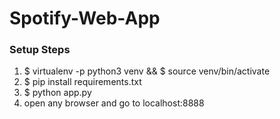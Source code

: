 # Spotify-Web-App
### Setup Steps
1. $ virtualenv -p python3 venv && $ source venv/bin/activate
2. $ pip install requirements.txt
3. $ python app.py
4. open any browser and go to localhost:8888
